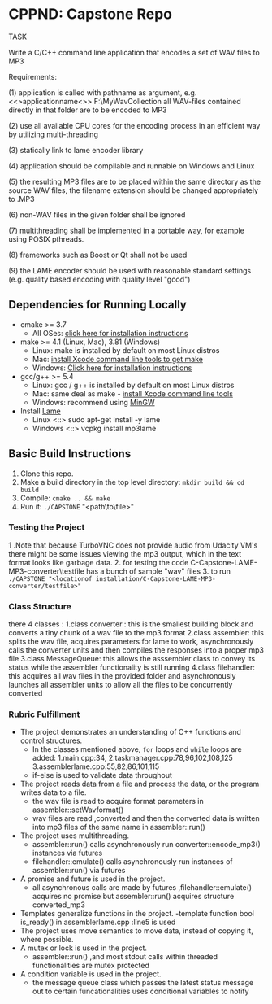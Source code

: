 # CPPND: Capstone  Repo
TASK

Write a C/C++ command line application that encodes a set of WAV files to MP3

Requirements:

(1) application is called with pathname as argument, e.g. <<>applicationname<>> F:\MyWavCollection all WAV-files contained directly in that folder are to be encoded to MP3

(2) use all available CPU cores for the encoding process in an efficient way by utilizing multi-threading

(3) statically link to lame encoder library

(4) application should be compilable and runnable on Windows and Linux

(5) the resulting MP3 files are to be placed within the same directory as the source WAV files, the filename extension should be changed appropriately to .MP3

(6) non-WAV files in the given folder shall be ignored

(7) multithreading shall be implemented in a portable way, for example using POSIX pthreads.

(8) frameworks such as Boost or Qt shall not be used

(9) the LAME encoder should be used with reasonable standard settings (e.g. quality based encoding with quality level "good")

## Dependencies for Running Locally
* cmake >= 3.7
  * All OSes: [click here for installation instructions](https://cmake.org/install/)
* make >= 4.1 (Linux, Mac), 3.81 (Windows)
  * Linux: make is installed by default on most Linux distros
  * Mac: [install Xcode command line tools to get make](https://developer.apple.com/xcode/features/)
  * Windows: [Click here for installation instructions](http://gnuwin32.sourceforge.net/packages/make.htm)
* gcc/g++ >= 5.4
  * Linux: gcc / g++ is installed by default on most Linux distros
  * Mac: same deal as make - [install Xcode command line tools](https://developer.apple.com/xcode/features/)
  * Windows: recommend using [MinGW](http://www.mingw.org/)
* Install [Lame](https://sourceforge.net/projects/lame/files/lame/) 
  * Linux <::> sudo apt-get install -y lame
  * Windows <::> vcpkg install mp3lame
  


## Basic Build Instructions

1. Clone this repo.
2. Make a build directory in the top level directory: `mkdir build && cd build`
3. Compile: `cmake .. && make`
4. Run it: `./CAPSTONE` "<path\to\file\>"
### Testing the Project
1 .Note that because TurboVNC does not provide audio from Udacity VM's there might be some issues viewing the mp3 output, which in the text format looks like garbage data. 
2. for testing the code C-Capstone-LAME-MP3-converter\testfile has a bunch of sample "wav" files
3. to run `./CAPSTONE "<locationof installation/C-Capstone-LAME-MP3-converter/testfile>"`

### Class Structure
there 4 classes :
1.class converter : this is the smallest building block and converts a tiny chunk of a wav file to the mp3 format
2.class assembler: this splits the wav file, acquires parameters for lame to work, asynchronously calls the converter units and then compiles the responses into a proper mp3 file
3.class MessageQueue: this allows the asssembler class to convey its status while the assembler functionality is still running 
4.class filehandler: this acquires all wav files in the provided folder and asynchronously launches all assembler units to allow all the files to be concurrently converted
### Rubric Fulfillment
- The project demonstrates an understanding of C++ functions and control structures.
    - In the classes mentioned above, `for` loops and `while` loops are added: 
        1.main.cpp:34,
        2.taskmanager.cpp:78,96,102,108,125
        3.assemblerlame.cpp:55,82,86,101,115
    - if-else is used to validate data throughout
- The project reads data from a file and process the data, or the program writes data to a file.
    - the wav file is read to acquire format parameters in assembler::setWavformat()
    - wav files are read ,converted and then the converted data is written into mp3 files of the same name in assembler::run()
- The project uses multithreading.
    -  assembler::run() calls asynchronously run converter::encode_mp3() instances via futures
    - filehandler::emulate() calls asynchronously run instances of assembler::run() via futures 
- A promise and future is used in the project.
    - all asynchronous calls are made by futures ,filehandler::emulate() acquires no promise but assembler::run() acquires structure converted_mp3
- Templates generalize functions in the project. 
    -template function bool is_ready() in assemblerlame.cpp :line5 is used
- The project uses move semantics to move data, instead of copying it, where possible.
- A mutex or lock is used in the project. 
    - assembler::run() ,and most stdout calls within threaded functionalities are mutex protected
- A condition variable is used in the project.
    - the message queue class which passes the latest status message out to certain funcationalities uses conditional variables to notify 
